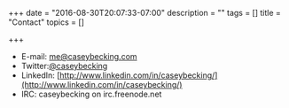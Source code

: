 +++
date = "2016-08-30T20:07:33-07:00"
description = ""
tags = []
title = "Contact"
topics = []

+++
* E-mail: [me@caseybecking.com](mailto:me@caseybecking.com)
* Twitter:[@caseybecking](http://www.twitter.com/caseybecking)
* LinkedIn:	[http://www.linkedin.com/in/caseybecking/](http://www.linkedin.com/in/caseybecking/)
* IRC: caseybecking on irc.freenode.net
